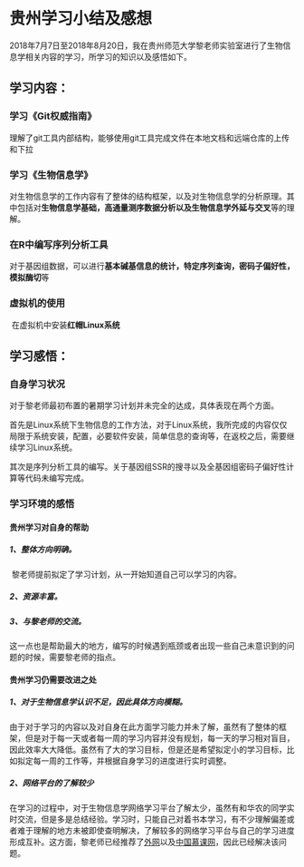 # 		贵州学习小结及感想

​	2018年7月7日至2018年8月20日，我在贵州师范大学黎老师实验室进行了生物信息学相关内容的学习，所学习的知识以及感悟如下。

## 学习内容：

### 	学习《Git权威指南》

​		理解了git工具内部结构，能够使用git工具完成文件在本地文档和远端仓库的上传和下拉

### 	学习《生物信息学》

​		对生物信息学的工作内容有了整体的结构框架，以及对生物信息学的分析原理。其中包括对**生物信息学基础，高通量测序数据分析以及生物信息学外延与交叉**等的理解。

### 	在R中编写序列分析工具

​		对于基因组数据，可以进行**基本碱基信息的统计，特定序列查询，密码子偏好性，模拟酶切**等

### 	虚拟机的使用

​		在虚拟机中安装**红帽Linux系统**	

## 学习感悟：

### 	自身学习状况

​		对于黎老师最初布置的暑期学习计划并未完全的达成，具体表现在两个方面。

​		首先是Linux系统下生物信息的工作方法，对于Linux系统，我所完成的内容仅仅局限于系统安装，配置，必要软件安装，简单信息的查询等，在返校之后，需要继续学习Linux系统。

​		其次是序列分析工具的编写。关于基因组SSR的搜寻以及全基因组密码子偏好性计算等代码未编写完成。

### 	学习环境的感悟

#### 		贵州学习对自身的帮助

##### 			1、整体方向明确。

​				黎老师提前拟定了学习计划，从一开始知道自己可以学习的内容。

##### 			2、资源丰富。

##### 			3、与黎老师的交流。

​				这一点也是帮助最大的地方，编写的时候遇到瓶颈或者出现一些自己未意识到的问题的时候，需要黎老师的指点。

#### 		贵州学习仍需要改进之处

##### 			1、对于生物信息学认识不足，因此具体方向模糊。

​				由于对于学习的内容以及对自身在此方面学习能力并未了解，虽然有了整体的框架，但是对于每一天或者每一周的学习内容并没有规划，每一天的学习相对盲目，因此效率大大降低。虽然有了大的学习目标，但是还是希望拟定小的学习目标，比如拟定每一周的工作等，并根据自身学习的进度进行实时调整。

##### 			2、网络平台的了解较少

​				在学习的过程中，对于生物信息学网络学习平台了解太少，虽然有和华农的同学实时交流，但是多是总结经验。学习时，只能自己对着书本学习，有不少理解偏差或者难于理解的地方未被即使查明解决，了解较多的网络学习平台与自己的学习进度形成互补。这方面，黎老师已经推荐了[外网](www.coursera.org)以及[中国慕课网](https://www.icourse163.org/)，因此已经解决该问题。